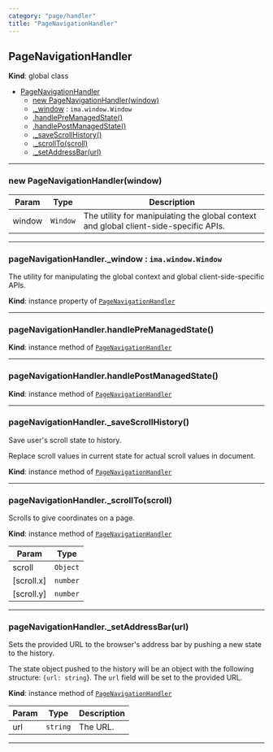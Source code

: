 ```yaml
---
category: "page/handler"
title: "PageNavigationHandler"
---
```


## PageNavigationHandler&nbsp;<a name="PageNavigationHandler" href="https://github.com/seznam/IMA.js-core/tree/stable/page/handler/PageNavigationHandler.js#L8" target="_blank"><span class="icon"><i class="fas fa-external-link-alt fa-xs"></i></span></a>
**Kind**: global class  

* [PageNavigationHandler](#PageNavigationHandler)
    * [new PageNavigationHandler(window)](#new_PageNavigationHandler_new)
    * [._window](#PageNavigationHandler+_window) : <code>ima.window.Window</code>
    * [.handlePreManagedState()](#PageNavigationHandler+handlePreManagedState)
    * [.handlePostManagedState()](#PageNavigationHandler+handlePostManagedState)
    * [._saveScrollHistory()](#PageNavigationHandler+_saveScrollHistory)
    * [._scrollTo(scroll)](#PageNavigationHandler+_scrollTo)
    * [._setAddressBar(url)](#PageNavigationHandler+_setAddressBar)


* * *

### new PageNavigationHandler(window)&nbsp;<a name="new_PageNavigationHandler_new"></a>

| Param | Type | Description |
| --- | --- | --- |
| window | <code>Window</code> | The utility for manipulating the global context        and global client-side-specific APIs. |


* * *

### pageNavigationHandler._window : <code>ima.window.Window</code>&nbsp;<a name="PageNavigationHandler+_window" href="https://github.com/seznam/IMA.js-core/tree/stable/page/handler/PageNavigationHandler.js#L26" target="_blank"><span class="icon"><i class="fas fa-external-link-alt fa-xs"></i></span></a>
The utility for manipulating the global context and global
client-side-specific APIs.

**Kind**: instance property of [<code>PageNavigationHandler</code>](#PageNavigationHandler)  

* * *

### pageNavigationHandler.handlePreManagedState()&nbsp;<a name="PageNavigationHandler+handlePreManagedState" href="https://github.com/seznam/IMA.js-core/tree/stable/page/handler/PageNavigationHandler.js#L32" target="_blank"><span class="icon"><i class="fas fa-external-link-alt fa-xs"></i></span></a>
**Kind**: instance method of [<code>PageNavigationHandler</code>](#PageNavigationHandler)  

* * *

### pageNavigationHandler.handlePostManagedState()&nbsp;<a name="PageNavigationHandler+handlePostManagedState" href="https://github.com/seznam/IMA.js-core/tree/stable/page/handler/PageNavigationHandler.js#L42" target="_blank"><span class="icon"><i class="fas fa-external-link-alt fa-xs"></i></span></a>
**Kind**: instance method of [<code>PageNavigationHandler</code>](#PageNavigationHandler)  

* * *

### pageNavigationHandler._saveScrollHistory()&nbsp;<a name="PageNavigationHandler+_saveScrollHistory" href="https://github.com/seznam/IMA.js-core/tree/stable/page/handler/PageNavigationHandler.js#L60" target="_blank"><span class="icon"><i class="fas fa-external-link-alt fa-xs"></i></span></a>
Save user's scroll state to history.

Replace scroll values in current state for actual scroll values in
document.

**Kind**: instance method of [<code>PageNavigationHandler</code>](#PageNavigationHandler)  

* * *

### pageNavigationHandler._scrollTo(scroll)&nbsp;<a name="PageNavigationHandler+_scrollTo" href="https://github.com/seznam/IMA.js-core/tree/stable/page/handler/PageNavigationHandler.js#L81" target="_blank"><span class="icon"><i class="fas fa-external-link-alt fa-xs"></i></span></a>
Scrolls to give coordinates on a page.

**Kind**: instance method of [<code>PageNavigationHandler</code>](#PageNavigationHandler)  

| Param | Type |
| --- | --- |
| scroll | <code>Object</code> | 
| [scroll.x] | <code>number</code> | 
| [scroll.y] | <code>number</code> | 


* * *

### pageNavigationHandler._setAddressBar(url)&nbsp;<a name="PageNavigationHandler+_setAddressBar" href="https://github.com/seznam/IMA.js-core/tree/stable/page/handler/PageNavigationHandler.js#L97" target="_blank"><span class="icon"><i class="fas fa-external-link-alt fa-xs"></i></span></a>
Sets the provided URL to the browser's address bar by pushing a new
state to the history.

The state object pushed to the history will be an object with the
following structure: <code>{url: string</code>}. The <code>url</code> field will
be set to the provided URL.

**Kind**: instance method of [<code>PageNavigationHandler</code>](#PageNavigationHandler)  

| Param | Type | Description |
| --- | --- | --- |
| url | <code>string</code> | The URL. |


* * *

